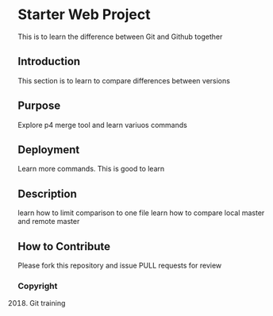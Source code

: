 # Starter Web Project
This is to learn the difference between Git and Github together

## Introduction
This section is to learn to compare differences between versions

## Purpose
Explore p4 merge tool  and learn variuos commands

## Deployment
Learn more commands. This is good to learn

## Description
learn how to limit comparison to one file
learn how to compare local master and remote master

## How to Contribute
Please fork this repository and issue PULL requests for review

### Copyright

2018. Git training


